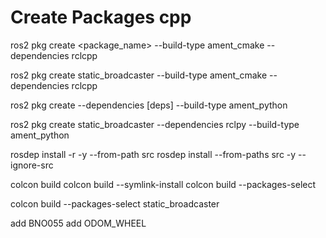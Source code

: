 # Create Packages cpp
ros2 pkg create <package_name> --build-type ament_cmake --dependencies rclcpp
<!-- example -->
ros2 pkg create static_broadcaster --build-type ament_cmake --dependencies rclcpp

<!-- Create Packages python -->
ros2 pkg create <pkg-name> --dependencies [deps] --build-type ament_python
<!-- example -->
ros2 pkg create static_broadcaster --dependencies rclpy --build-type ament_python

<!-- rosdep -->
rosdep install -r -y --from-path src
rosdep install --from-paths src -y --ignore-src

<!-- colcon build -->
colcon build
colcon build --symlink-install
colcon build --packages-select <name-of-pkg>
<!-- example -->
colcon build --packages-select static_broadcaster

add BNO055
add ODOM_WHEEL